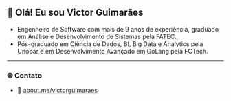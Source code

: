 ## 👋 Olá! Eu sou Victor Guimarães

- Engenheiro de Software com mais de 9 anos de experiência, graduado em Análise e Desenvolvimento de Sistemas pela FATEC.
- Pós-graduado em Ciência de Dados, BI, Big Data e Analytics pela Unopar e em Desenvolvimento Avançado em GoLang pela FCTech.

---

### 🌐 Contato

- 🔗 [about.me/victorguimaraes](https://about.me/victorguimaraes)
